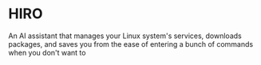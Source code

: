 # HIRO
An AI assistant that manages your Linux system's services, downloads packages, and saves you from the ease of entering a bunch of commands when you don't want to 
